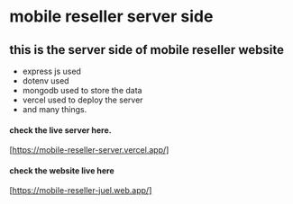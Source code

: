 # mobile reseller server side

## this is the server side of mobile reseller website

- express js used
- dotenv used
- mongodb used to store the data
- vercel used to deploy the server
- and many things.

#### check the live server here.

[https://mobile-reseller-server.vercel.app/]

#### check the website live here

[https://mobile-reseller-juel.web.app/]

